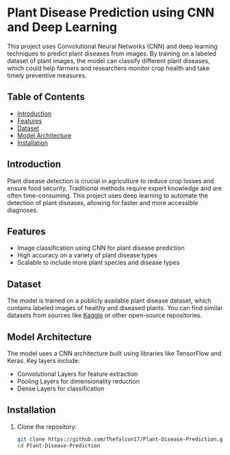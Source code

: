 # Plant Disease Prediction using CNN and Deep Learning

This project uses Convolutional Neural Networks (CNN) and deep learning techniques to predict plant diseases from images. By training on a labeled dataset of plant images, the model can classify different plant diseases, which could help farmers and researchers monitor crop health and take timely preventive measures.

## Table of Contents

- [Introduction](#introduction)
- [Features](#features)
- [Dataset](#dataset)
- [Model Architecture](#model-architecture)
- [Installation](#installation)

## Introduction

Plant disease detection is crucial in agriculture to reduce crop losses and ensure food security. Traditional methods require expert knowledge and are often time-consuming. This project uses deep learning to automate the detection of plant diseases, allowing for faster and more accessible diagnoses.

## Features

- Image classification using CNN for plant disease prediction
- High accuracy on a variety of plant disease types
- Scalable to include more plant species and disease types

## Dataset

The model is trained on a publicly available plant disease dataset, which contains labeled images of healthy and diseased plants. You can find similar datasets from sources like [Kaggle](https://www.kaggle.com/) or other open-source repositories.

## Model Architecture

The model uses a CNN architecture built using libraries like TensorFlow and Keras. Key layers include:

- Convolutional Layers for feature extraction
- Pooling Layers for dimensionality reduction
- Dense Layers for classification

## Installation

1. Clone the repository:
   ```bash
   git clone https://github.com/Thefalcon17/Plant-Disease-Prediction.git
   cd Plant-Disease-Prediction
